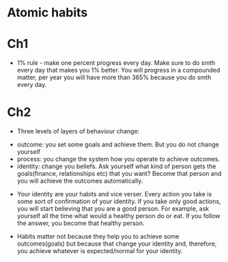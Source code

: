 # Atomic habits
# Ch1
* 1% rule - make one percent progress every day. Make sure to do smth every day that makes you 1% better.
You will progress in a compounded matter, per year you will have more than 365% because you do smth every day.

# Ch2
* Three levels of layers of behaviour change:
- outcome: you set some goals and achieve them. But you do not change yourself
- process: you change the system how you operate to achieve outcomes.
- identity: change you beliefs. Ask yourself what kind of person gets the goals(finance, relationships etc) that you want?
Become that person and you will achieve the outcomes automatically.

* Your identity are your habits and vice verser. Every action you take is some sort of confirmation of your identity. If you 
take only good actions, you will start believing that you are a good person. For example, ask yourself all the time
what would a healthy person do or eat. If you follow the answer, you become that healthy person.

* Habits matter not because they help you to achieve some outcomes(goals) but because that change your identity and, therefore,
you achieve whatever is expected/normal for your identity.
